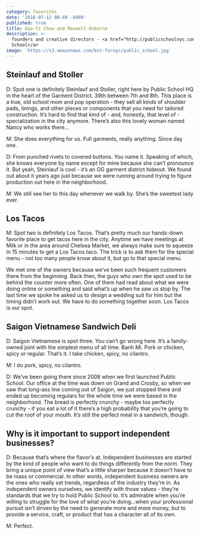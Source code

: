 ```yaml
---
category: favorites
date: '2016-07-12 08:40 -0400'
published: true
title: Dao-Yi Chow and Maxwell Osborne
description: >-
  founders and creative directors - <a href="http://publicschoolnyc.com/">Public
  School</a>
image: 'https://s3.amazonaws.com/bst-fornyc/public_school.jpg'
---
```

## Steinlauf and Stoller
D: Spot one is definitely Steinlauf and Stoller, right here by Public School HQ in the heart of the Garment District. 39th between 7th and 8th. This place is a true, old school mom and pop operation - they sell all kinds of shoulder pads, linings, and other pieces or components that you need for tailored construction. It’s hard to find that kind of - and, honestly, that level of - specialization in the city anymore. There’s also this lovely woman named Nancy who works there... 

M: She does everything for us. Full garments, really anything. Since day one.

D: From punched rivets to covered buttons. You name it. Speaking of which, she knows everyone by name except for mine because she can’t pronounce it. But yeah, Steinlauf is cool - it’s an OG garment district hideout. We found out about it years ago just because we were running around trying to figure production out here in the neighborhood.

M: We still see her to this day whenever we walk by. She’s the sweetest lady ever.

## Los Tacos
M: Spot two is definitely Los Tacos. That’s pretty much our hands-down favorite place to get tacos here in the city. Anytime we have meetings at Milk or in the area around Chelsea Market, we always make sure to squeeze in 15 minutes to get a Los Tacos taco. The trick is to ask them for the special menu - not too many people know about it, but go to that special menu. 

We met one of the owners because we’ve been such frequent customers there from the beginning. Back then, the guys who own the spot used to be behind the counter more often. One of them had read about what we were doing online or something and said what’s up when he saw us stop by. The last time we spoke he asked us to design a wedding suit for him but the timing didn’t work out. We have to do something together soon. Los Tacos is our spot.

## Saigon Vietnamese Sandwich Deli
D: Saigon Vietnamese is spot three. You can’t go wrong here. It’s a family-owned joint with the simplest menu of all time. Banh Mi. Pork or chicken, spicy or regular. That’s it. I take chicken, spicy, no cilantro. 

M: I do pork, spicy, no cilantro. 

D: We’ve been going there since 2008 when we first launched Public School. Our office at the time was down on Grand and Crosby, so when we saw that long-ass line coming out of Saigon, we just stopped there and ended up becoming regulars for the whole time we were based in the neighborhood. The bread is perfectly crunchy - maybe too perfectly crunchy - if you eat a lot of it there’s a high probability that you’re going to cut the roof of your mouth. It’s still the perfect meal in a sandwich, though.

## Why is it important to support independent businesses?
D: Because that’s where the flavor’s at. Independent businesses are started by the kind of people who want to do things differently from the norm. They bring a unique point of view that’s a little sharper because it doesn’t have to be mass or commercial. In other words, independent business owners are the ones who really set trends, regardless of the industry they’re in. As independent owners ourselves, we identify with those values - they’re standards that we try to hold Public School to. It’s admirable when you’re willing to struggle for the love of what you’re doing...when your professional pursuit isn’t driven by the need to generate more and more money, but to provide a service, craft, or product that has a character all of its own. 

M: Perfect.
